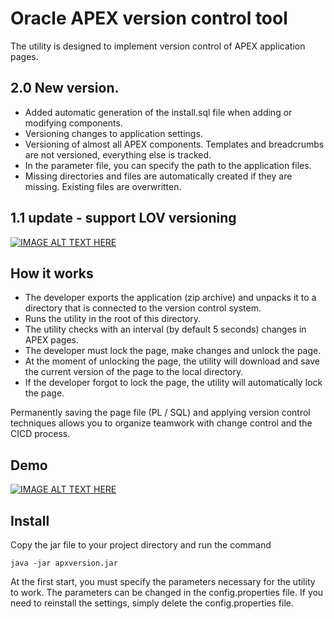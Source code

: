 # Oracle APEX version control tool
The utility is designed to implement version control of APEX application pages.

## 2.0 New version.
- Added automatic generation of the install.sql file when adding or modifying components.
- Versioning changes to application settings.
- Versioning of almost all APEX components. Templates and breadcrumbs are not versioned, everything else is tracked.
- In the parameter file, you can specify the path to the application files.
- Missing directories and files are automatically created if they are missing. Existing files are overwritten.

## 1.1 update - support LOV versioning
[![IMAGE ALT TEXT HERE](https://img.youtube.com/vi/oqcI-fjBfIY/0.jpg)](https://www.youtube.com/watch?v=oqcI-fjBfIY)


## How it works
 - The developer exports the application (zip archive) and unpacks it to a directory that is connected to the version control system.
 - Runs the utility in the root of this directory.
 - The utility checks with an interval (by default 5 seconds) changes in APEX pages.
 - The developer must lock the page, make changes and unlock the page.
 - At the moment of unlocking the page, the utility will download and save the current version of the page to the local directory.
 - If the developer forgot to lock the page, the utility will automatically lock the page.

Permanently saving the page file (PL / SQL) and applying version control techniques allows you to organize teamwork with change control and the CICD process.

## Demo

[![IMAGE ALT TEXT HERE](https://img.youtube.com/vi/JBrtDeZcNE4/0.jpg)](https://www.youtube.com/watch?v=JBrtDeZcNE4)

## Install

Copy the jar file to your project directory and run the command
``` 
java -jar apxversion.jar
```
At the first start, you must specify the parameters necessary for the utility to work.
The parameters can be changed in the config.properties file. If you need to reinstall the settings, simply delete the config.properties file.

